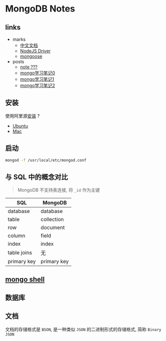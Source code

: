 # MongoDB Notes

## links
- marks
    - [中文文档](http://www.mongoing.com/docs)
    - [NodeJS Driver](http://mongodb.github.io/node-mongodb-native/2.2/)
    - [mongoose](https://github.com/Automattic/mongoose)
- posts
    - [note ???](https://github.com/i5ting/nodejs-fullstack/blob/master/mongoose.md)
    - [mongo学习笔记0](https://github.com/qianjiahao/MongoDB)
    - [mongo学习笔记1](https://segmentfault.com/a/1190000011063248)
    - [mongo学习笔记2](http://blog.csdn.net/xqzhang8/article/details/72588278)

## 安装
使用阿里源[安装](https://www.cnblogs.com/LongJiangXie/p/6080859.html) ?
- [Ubuntu](https://docs.mongodb.com/manual/tutorial/install-mongodb-enterprise-on-ubuntu/)
- [Mac](https://docs.mongodb.com/manual/tutorial/install-mongodb-enterprise-on-os-x/)

## 启动
```bash
mongod -f /usr/local/etc/mongod.conf
```

## 与 SQL 中的概念对比
> MongoDB 不支持表连接, 将 `_id` 作为主键

SQL | MongoDB 
-- | -- 
database | database 
table | collection 
row | document
column | field
index | index
table joins | 无
primary key | primary key

## [mongo shell](https://github.com/SublimeCT/note/blob/master/MongoDB/docs/base-command.md)

## 数据库

## 文档
文档的存储格式是 `BSON`, 是一种类似 `JSON` 的二进制形式的存储格式, 简称 `Binary JSON`



